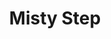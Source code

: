 ---
title: "Misty Step"
index: "misty-step"
permalink: /spells/misty-step/
tags:
  - Spell
  - 2nd Level
  - Conjuration
available_for:
  - Sorcerer
  - Warlock
  - Wizard
level: "2nd Level"
school: "Conjuration"
comp:
  - V
cast_time: "1 Bonus Action"
description: |
  Briefly surrounded by silvery mist, you teleport up to 30 feet to an unoccupied space that you can see.
excerpt: "Briefly surrounded by silvery mist, you teleport up to 30 feet to an unoccupied space that you can see."
source: "Basic Rules"
---